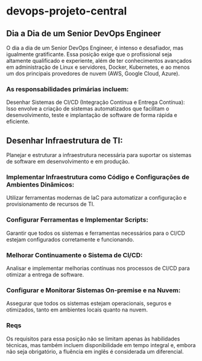 # devops-projeto-central

## Dia a Dia de um Senior DevOps Engineer
O dia a dia de um Senior DevOps Engineer, é intenso e desafiador, mas igualmente gratificante. Essa posição exige que o profissional seja altamente qualificado e experiente, além de ter conhecimentos avançados em administração de Linux e servidores, Docker, Kubernetes, e ao menos um dos principais provedores de nuvem (AWS, Google Cloud, Azure).

### As responsabilidades primárias incluem:
Desenhar Sistemas de CI/CD (Integração Contínua e Entrega Contínua): Isso envolve a criação de sistemas automatizados que facilitam o desenvolvimento, teste e implantação de software de forma rápida e eficiente.

## Desenhar Infraestrutura de TI: 
Planejar e estruturar a infraestrutura necessária para suportar os sistemas de software em desenvolvimento e em produção.

### Implementar Infraestrutura como Código e Configurações de Ambientes Dinâmicos: 
Utilizar ferramentas modernas de IaC para automatizar a configuração e provisionamento de recursos de TI.

### Configurar Ferramentas e Implementar Scripts: 
Garantir que todos os sistemas e ferramentas necessários para o CI/CD estejam configurados corretamente e funcionando.

### Melhorar Continuamente o Sistema de CI/CD: 
Analisar e implementar melhorias contínuas nos processos de CI/CD para otimizar a entrega de software.

### Configurar e Monitorar Sistemas On-premise e na Nuvem: 
Assegurar que todos os sistemas estejam operacionais, seguros e otimizados, tanto em ambientes locais quanto na nuvem.

### Reqs
Os requisitos para essa posição não se limitam apenas às habilidades técnicas, mas também incluem disponibilidade em tempo integral e, embora não seja obrigatório, a fluência em inglês é considerada um diferencial.